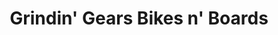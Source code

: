 ---
title: "Grindin' Gears Bikes n' Boards"
url: /lloydminster/grindin-gears-bikes-n-boards/
shop: bicycle
---